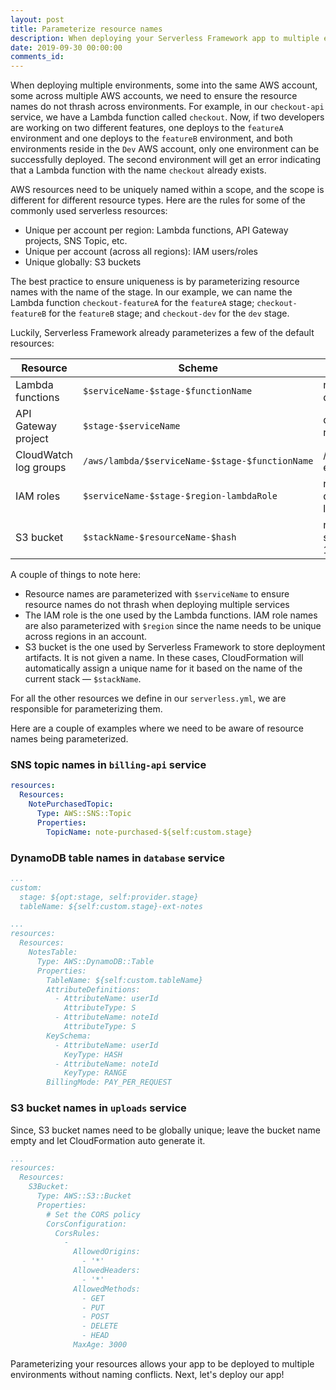 ```yaml
---
layout: post
title: Parameterize resource names
description: When deploying your Serverless Framework app to multiple environments, we need to ensure the resource names do not thrash across environments. To do this we'll be parameterizing our resource names with the name of the stage we are deploying to.
date: 2019-09-30 00:00:00
comments_id: 
---
```


When deploying multiple environments, some into the same AWS account, some across multiple AWS accounts, we need to ensure the resource names do not thrash across environments. For example, in our `checkout-api` service, we have a Lambda function called `checkout`. Now, if two developers are working on two different features, one deploys to the `featureA` environment and one deploys to the `featureB` environment, and both environments reside in the `Dev` AWS account, only one environment can be successfully deployed. The second environment will get an error indicating that a Lambda function with the name `checkout` already exists.

AWS resources need to be uniquely named within a scope, and the scope is different for different resource types. Here are the rules for some of the commonly used serverless resources:

- Unique per account per region: Lambda functions, API Gateway projects, SNS Topic, etc.
- Unique per account (across all regions): IAM users/roles
- Unique globally: S3 buckets

The best practice to ensure uniqueness is by parameterizing resource names with the name of the stage. In our example, we can name the Lambda function `checkout-featureA` for the `featureA` stage; `checkout-featureB` for the `featureB` stage; and `checkout-dev` for the `dev` stage.

Luckily, Serverless Framework already parameterizes a few of the default resources:

| Resource | Scheme | Example |
|-----------|-----------|----------|
| Lambda functions | `$serviceName-$stage-$functionName` | notes-app-ext-notes-api-dev-get |
| API Gateway project | `$stage-$serviceName` | dev-notes-app-ext-notes-api |
| CloudWatch log groups | `/aws/lambda/$serviceName-$stage-$functionName` | /aws/lambda/notes-app-ext-notes-api-dev-get |
| IAM roles | `$serviceName-$stage-$region-lambdaRole` | notes-app-ext-notes-api-dev-us-east-1-lambdaRole |
| S3 bucket | `$stackName-$resourceName-$hash` | notes-app-ext-notes-api-serverlessdeploymentbuck-19fhidl3prw0m |

A couple of things to note here:

- Resource names are parameterized with `$serviceName` to ensure resource names do not thrash when deploying multiple services
- The IAM role is the one used by the Lambda functions. IAM role names are also parameterized with `$region` since the name needs to be unique across regions in an account.
- S3 bucket is the one used by Serverless Framework to store deployment artifacts. It is not given a name. In these cases, CloudFormation will automatically assign a unique name for it based on the name of the current stack — `$stackName`.

For all the other resources we define in our `serverless.yml`, we are responsible for parameterizing them.

Here are a couple of examples where we need to be aware of resource names being parameterized.

### SNS topic names in `billing-api` service

``` yml
resources:
  Resources:
    NotePurchasedTopic:
      Type: AWS::SNS::Topic
      Properties:
        TopicName: note-purchased-${self:custom.stage}
```

### DynamoDB table names in `database` service

``` yml
...
custom:
  stage: ${opt:stage, self:provider.stage}
  tableName: ${self:custom.stage}-ext-notes

...
resources:
  Resources:
    NotesTable:
      Type: AWS::DynamoDB::Table
      Properties:
        TableName: ${self:custom.tableName}
        AttributeDefinitions:
          - AttributeName: userId
            AttributeType: S
          - AttributeName: noteId
            AttributeType: S
        KeySchema:
          - AttributeName: userId
            KeyType: HASH
          - AttributeName: noteId
            KeyType: RANGE
        BillingMode: PAY_PER_REQUEST
```

### S3 bucket names in `uploads` service

Since, S3 bucket names need to be globally unique; leave the bucket name empty and let CloudFormation auto generate it.

``` yml
...
resources:
  Resources:
    S3Bucket:
      Type: AWS::S3::Bucket
      Properties:
        # Set the CORS policy
        CorsConfiguration:
          CorsRules:
            -
              AllowedOrigins:
                - '*'
              AllowedHeaders:
                - '*'
              AllowedMethods:
                - GET
                - PUT
                - POST
                - DELETE
                - HEAD
              MaxAge: 3000
```

Parameterizing your resources allows your app to be deployed to multiple environments without naming conflicts. Next, let's deploy our app!

